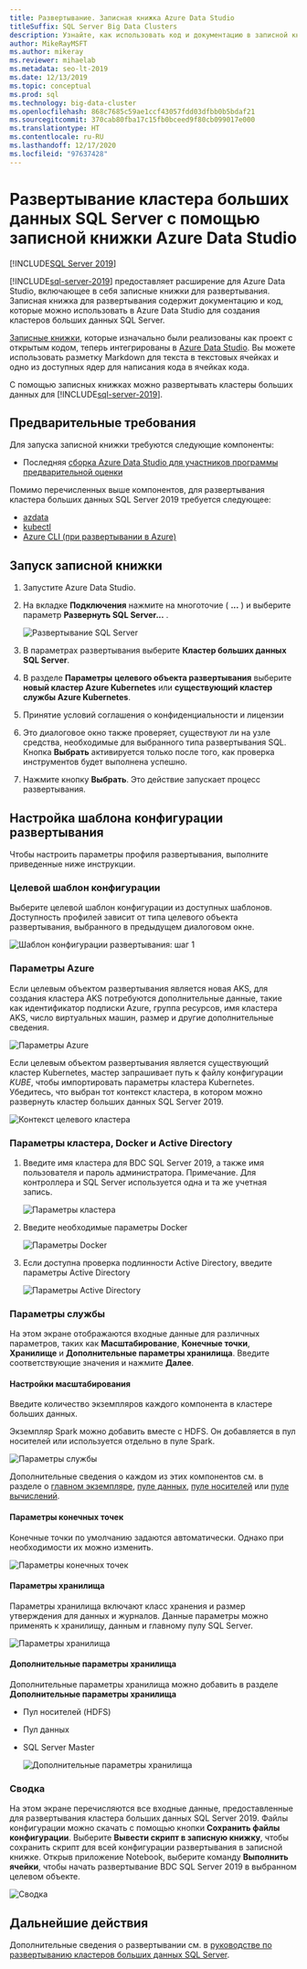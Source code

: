 ```yaml
---
title: Развертывание. Записная книжка Azure Data Studio
titleSuffix: SQL Server Big Data Clusters
description: Узнайте, как использовать код и документацию в записной книжке из Azure Data Studio для развертывания кластера больших данных SQL Server.
author: MikeRayMSFT
ms.author: mikeray
ms.reviewer: mihaelab
ms.metadata: seo-lt-2019
ms.date: 12/13/2019
ms.topic: conceptual
ms.prod: sql
ms.technology: big-data-cluster
ms.openlocfilehash: 868c7685c59ae1ccf43057fdd03dfbb0b5bdaf21
ms.sourcegitcommit: 370cab80fba17c15fb0bceed9f80cb099017e000
ms.translationtype: HT
ms.contentlocale: ru-RU
ms.lasthandoff: 12/17/2020
ms.locfileid: "97637428"
---
```

# <a name="deploy-sql-server-big-data-cluster-with-azure-data-studio-notebook"></a>Развертывание кластера больших данных SQL Server с помощью записной книжки Azure Data Studio

[!INCLUDE[SQL Server 2019](../includes/applies-to-version/sqlserver2019.md)]

[!INCLUDE[sql-server-2019](../includes/sssqlv15-md.md)] предоставляет расширение для Azure Data Studio, включающее в себя записные книжки для развертывания. Записная книжка для развертывания содержит документацию и код, которые можно использовать в Azure Data Studio для создания кластеров больших данных SQL Server.

[Записные книжки](../azure-data-studio/notebooks/notebooks-guidance.md), которые изначально были реализованы как проект с открытым кодом, теперь интегрированы в [Azure Data Studio](../azure-data-studio/download-azure-data-studio.md). Вы можете использовать разметку Markdown для текста в текстовых ячейках и одно из доступных ядер для написания кода в ячейках кода.

С помощью записных книжках можно развертывать кластеры больших данных для [!INCLUDE[sql-server-2019](../includes/sssqlv15-md.md)].

## <a name="prerequisites"></a>Предварительные требования

Для запуска записной книжки требуются следующие компоненты:

* Последняя [сборка Azure Data Studio для участников программы предварительной оценки](https://github.com/microsoft/azuredatastudio#try-out-the-latest-insiders-build-from-master)

Помимо перечисленных выше компонентов, для развертывания кластера больших данных SQL Server 2019 требуется следующее:

* [azdata](../azdata/install/deploy-install-azdata.md)
* [kubectl](https://kubernetes.io/docs/tasks/tools/install-kubectl/#install-kubectl-binary-using-native-package-management)
* [Azure CLI (при развертывании в Azure)](/cli/azure/install-azure-cli)

## <a name="launch-the-notebook"></a>Запуск записной книжки

1. Запустите Azure Data Studio.

2. На вкладке **Подключения** нажмите на многоточие ( **...** ) и выберите параметр **Развернуть SQL Server...** .

   ![Развертывание SQL Server](media/notebooks-deploy/deploy-notebooks.png)

3. В параметрах развертывания выберите **Кластер больших данных SQL Server**.

4. В разделе **Параметры** **целевого объекта развертывания** выберите **новый кластер Azure Kubernetes** или **существующий кластер службы Azure Kubernetes**.

5. Принятие условий соглашения о конфиденциальности и лицензии

6. Это диалоговое окно также проверяет, существуют ли на узле средства, необходимые для выбранного типа развертывания SQL. Кнопка **Выбрать** активируется только после того, как проверка инструментов будет выполнена успешно.

7. Нажмите кнопку **Выбрать**. Это действие запускает процесс развертывания.

## <a name="set-deployment-configuration-template"></a>Настройка шаблона конфигурации развертывания

Чтобы настроить параметры профиля развертывания, выполните приведенные ниже инструкции.

### <a name="target-configuration-template"></a>Целевой шаблон конфигурации

Выберите целевой шаблон конфигурации из доступных шаблонов. Доступность профилей зависит от типа целевого объекта развертывания, выбранного в предыдущем диалоговом окне.

   ![Шаблон конфигурации развертывания: шаг 1](media/notebooks-deploy/deployment-configuration-template.png)

### <a name="azure-settings"></a>Параметры Azure

Если целевым объектом развертывания является новая AKS, для создания кластера AKS потребуются дополнительные данные, такие как идентификатор подписки Azure, группа ресурсов, имя кластера AKS, число виртуальных машин, размер и другие дополнительные сведения.

   ![Параметры Azure](media/notebooks-deploy/azure-settings.png)

Если целевым объектом развертывания является существующий кластер Kubernetes, мастер запрашивает путь к файлу конфигурации *KUBE*, чтобы импортировать параметры кластера Kubernetes. Убедитесь, что выбран тот контекст кластера, в котором можно развернуть кластер больших данных SQL Server 2019.

   ![Контекст целевого кластера](media/notebooks-deploy/target-cluster-context.png)

### <a name="cluster-docker-and-ad-settings"></a>Параметры кластера, Docker и Active Directory

1. Введите имя кластера для BDC SQL Server 2019, а также имя пользователя и пароль администратора.
Примечание. Для контроллера и SQL Server используется одна и та же учетная запись.

   ![Параметры кластера](media/notebooks-deploy/cluster-settings.png)

2. Введите необходимые параметры Docker

   ![Параметры Docker](media/notebooks-deploy/docker-settings.png)

3. Если доступна проверка подлинности Active Directory, введите параметры Active Directory

   ![Параметры Active Directory](media/notebooks-deploy/active-directory-settings.png)

### <a name="service-settings"></a>Параметры службы

На этом экране отображаются входные данные для различных параметров, таких как **Масштабирование**, **Конечные точки**, **Хранилище** и **Дополнительные параметры хранилища**. Введите соответствующие значения и нажмите **Далее**.

#### <a name="scale-settings"></a>Настройки масштабирования

Введите количество экземпляров каждого компонента в кластере больших данных.

Экземпляр Spark можно добавить вместе с HDFS. Он добавляется в пул носителей или используется отдельно в пуле Spark.

   ![Параметры службы](media/notebooks-deploy/service-settings.png)

Дополнительные сведения о каждом из этих компонентов см. в разделе о [главном экземпляре](concept-master-instance.md), [пуле данных](concept-data-pool.md), [пуле носителей](concept-storage-pool.md) или [пуле вычислений](concept-compute-pool.md).

#### <a name="endpoint-settings"></a>Параметры конечных точек

Конечные точки по умолчанию задаются автоматически. Однако при необходимости их можно изменить.

   ![Параметры конечных точек](media/notebooks-deploy/endpoint-settings.png)

#### <a name="storage-settings"></a>Параметры хранилища

Параметры хранилища включают класс хранения и размер утверждения для данных и журналов. Данные параметры можно применять к хранилищу, данным и главному пулу SQL Server.

   ![Параметры хранилища](media/notebooks-deploy/storage-settings.png)

#### <a name="advanced-storage-settings"></a>Дополнительные параметры хранилища

Дополнительные параметры хранилища можно добавить в разделе **Дополнительные параметры хранилища**

* Пул носителей (HDFS)
* Пул данных
* SQL Server Master

   ![Дополнительные параметры хранилища](media/notebooks-deploy/advanced-storage-settings.png)

### <a name="summary"></a>Сводка

На этом экране перечисляются все входные данные, предоставленные для развертывания кластера больших данных SQL Server 2019. Файлы конфигурации можно скачать с помощью кнопки **Сохранить файлы конфигурации**. Выберите **Вывести скрипт в записную книжку**, чтобы сохранить скрипт для всей конфигурации развертывания в записной книжке. Открыв приложение Notebook, выберите команду **Выполнить ячейки**, чтобы начать развертывание BDC SQL Server 2019 в выбранном целевом объекте.

   ![Сводка](media/notebooks-deploy/deploy-sql-server-big-data-cluster-on-a-new-AKS-cluster.png)

## <a name="next-steps"></a>Дальнейшие действия

Дополнительные сведения о развертывании см. в [руководстве по развертыванию кластеров больших данных SQL Server](deployment-guidance.md).